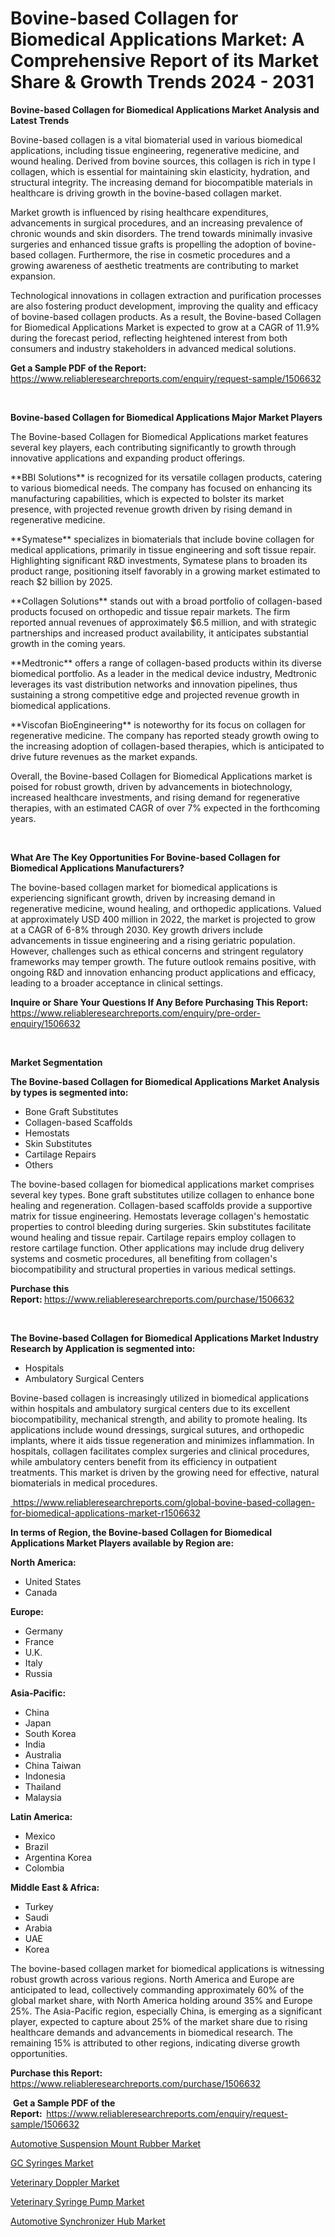 <p><h1>Bovine-based Collagen for Biomedical Applications Market: A Comprehensive Report of its Market Share & Growth Trends 2024 - 2031</h1></p><p><strong>Bovine-based Collagen for Biomedical Applications Market Analysis and Latest Trends</strong></p>
<p><p>Bovine-based collagen is a vital biomaterial used in various biomedical applications, including tissue engineering, regenerative medicine, and wound healing. Derived from bovine sources, this collagen is rich in type I collagen, which is essential for maintaining skin elasticity, hydration, and structural integrity. The increasing demand for biocompatible materials in healthcare is driving growth in the bovine-based collagen market.</p><p>Market growth is influenced by rising healthcare expenditures, advancements in surgical procedures, and an increasing prevalence of chronic wounds and skin disorders. The trend towards minimally invasive surgeries and enhanced tissue grafts is propelling the adoption of bovine-based collagen. Furthermore, the rise in cosmetic procedures and a growing awareness of aesthetic treatments are contributing to market expansion.</p><p>Technological innovations in collagen extraction and purification processes are also fostering product development, improving the quality and efficacy of bovine-based collagen products. As a result, the Bovine-based Collagen for Biomedical Applications Market is expected to grow at a CAGR of 11.9% during the forecast period, reflecting heightened interest from both consumers and industry stakeholders in advanced medical solutions.</p></p>
<p><strong>Get a Sample PDF of the Report:&nbsp;</strong> <a href="https://www.reliableresearchreports.com/enquiry/request-sample/1506632?utm_campaign=16&utm_medium=2&utm_source=Github&utm_content=ia&utm_term=05112024&utm_id=bovine-based-collagen-for-biomedical-applications">https://www.reliableresearchreports.com/enquiry/request-sample/1506632</a></p>
<p>&nbsp;</p>
<p><strong>Bovine-based Collagen for Biomedical Applications Major Market Players</strong></p>
<p><p>The Bovine-based Collagen for Biomedical Applications market features several key players, each contributing significantly to growth through innovative applications and expanding product offerings. </p><p>**BBI Solutions** is recognized for its versatile collagen products, catering to various biomedical needs. The company has focused on enhancing its manufacturing capabilities, which is expected to bolster its market presence, with projected revenue growth driven by rising demand in regenerative medicine.</p><p>**Symatese** specializes in biomaterials that include bovine collagen for medical applications, primarily in tissue engineering and soft tissue repair. Highlighting significant R&D investments, Symatese plans to broaden its product range, positioning itself favorably in a growing market estimated to reach $2 billion by 2025.</p><p>**Collagen Solutions** stands out with a broad portfolio of collagen-based products focused on orthopedic and tissue repair markets. The firm reported annual revenues of approximately $6.5 million, and with strategic partnerships and increased product availability, it anticipates substantial growth in the coming years.</p><p>**Medtronic** offers a range of collagen-based products within its diverse biomedical portfolio. As a leader in the medical device industry, Medtronic leverages its vast distribution networks and innovation pipelines, thus sustaining a strong competitive edge and projected revenue growth in biomedical applications.</p><p>**Viscofan BioEngineering** is noteworthy for its focus on collagen for regenerative medicine. The company has reported steady growth owing to the increasing adoption of collagen-based therapies, which is anticipated to drive future revenues as the market expands.</p><p>Overall, the Bovine-based Collagen for Biomedical Applications market is poised for robust growth, driven by advancements in biotechnology, increased healthcare investments, and rising demand for regenerative therapies, with an estimated CAGR of over 7% expected in the forthcoming years.</p></p>
<p>&nbsp;</p>
<p><strong>What Are The Key Opportunities For Bovine-based Collagen for Biomedical Applications Manufacturers?</strong></p>
<p><p>The bovine-based collagen market for biomedical applications is experiencing significant growth, driven by increasing demand in regenerative medicine, wound healing, and orthopedic applications. Valued at approximately USD 400 million in 2022, the market is projected to grow at a CAGR of 6-8% through 2030. Key growth drivers include advancements in tissue engineering and a rising geriatric population. However, challenges such as ethical concerns and stringent regulatory frameworks may temper growth. The future outlook remains positive, with ongoing R&D and innovation enhancing product applications and efficacy, leading to a broader acceptance in clinical settings.</p></p>
<p><strong>Inquire or Share Your Questions If Any Before Purchasing This Report:</strong> <a href="https://www.reliableresearchreports.com/enquiry/pre-order-enquiry/1506632?utm_campaign=16&utm_medium=2&utm_source=Github&utm_content=ia&utm_term=05112024&utm_id=bovine-based-collagen-for-biomedical-applications">https://www.reliableresearchreports.com/enquiry/pre-order-enquiry/1506632</a></p>
<p>&nbsp;</p>
<p><strong>Market Segmentation</strong></p>
<p><strong>The Bovine-based Collagen for Biomedical Applications Market Analysis by types is segmented into:</strong></p>
<p><ul><li>Bone Graft Substitutes</li><li>Collagen-based Scaffolds</li><li>Hemostats</li><li>Skin Substitutes</li><li>Cartilage Repairs</li><li>Others</li></ul></p>
<p><p>The bovine-based collagen for biomedical applications market comprises several key types. Bone graft substitutes utilize collagen to enhance bone healing and regeneration. Collagen-based scaffolds provide a supportive matrix for tissue engineering. Hemostats leverage collagen's hemostatic properties to control bleeding during surgeries. Skin substitutes facilitate wound healing and tissue repair. Cartilage repairs employ collagen to restore cartilage function. Other applications may include drug delivery systems and cosmetic procedures, all benefiting from collagen's biocompatibility and structural properties in various medical settings.</p></p>
<p><strong>Purchase this Report:&nbsp;</strong><a href="https://www.reliableresearchreports.com/purchase/1506632?utm_campaign=16&utm_medium=2&utm_source=Github&utm_content=ia&utm_term=05112024&utm_id=bovine-based-collagen-for-biomedical-applications">https://www.reliableresearchreports.com/purchase/1506632</a></p>
<p>&nbsp;</p>
<p><strong>The Bovine-based Collagen for Biomedical Applications Market Industry Research by Application is segmented into:</strong></p>
<p><ul><li>Hospitals</li><li>Ambulatory Surgical Centers</li></ul></p>
<p><p>Bovine-based collagen is increasingly utilized in biomedical applications within hospitals and ambulatory surgical centers due to its excellent biocompatibility, mechanical strength, and ability to promote healing. Its applications include wound dressings, surgical sutures, and orthopedic implants, where it aids tissue regeneration and minimizes inflammation. In hospitals, collagen facilitates complex surgeries and clinical procedures, while ambulatory centers benefit from its efficiency in outpatient treatments. This market is driven by the growing need for effective, natural biomaterials in medical procedures.</p></p>
<p><a href="https://www.reliableresearchreports.com/global-bovine-based-collagen-for-biomedical-applications-market-r1506632?utm_campaign=16&utm_medium=2&utm_source=Github&utm_content=ia&utm_term=05112024&utm_id=bovine-based-collagen-for-biomedical-applications">&nbsp;https://www.reliableresearchreports.com/global-bovine-based-collagen-for-biomedical-applications-market-r1506632</a></p>
<p><strong>In terms of Region, the Bovine-based Collagen for Biomedical Applications Market Players available by Region are:</strong></p>
<p>
    <p> <strong> North America: </strong>
        <ul>
            <li>United States</li>
            <li>Canada</li>
        </ul>
        </p> 
    <p> <strong> Europe: </strong>
        <ul>
            <li>Germany</li>
            <li>France</li>
            <li>U.K.</li>
            <li>Italy</li>
            <li>Russia</li>
        </ul>
        </p> 
    <p> <strong> Asia-Pacific: </strong>
        <ul>
            <li>China</li>
            <li>Japan</li>
            <li>South Korea</li>
            <li>India</li>
            <li>Australia</li>
            <li>China Taiwan</li>
            <li>Indonesia</li>
            <li>Thailand</li>
            <li>Malaysia</li>
        </ul>
        </p> 
    <p> <strong> Latin America: </strong>
        <ul>
            <li>Mexico</li>
            <li>Brazil</li>
            <li>Argentina Korea</li>
            <li>Colombia</li>
        </ul>
        </p> 
    <p> <strong> Middle East & Africa: </strong>
        <ul>
            <li>Turkey</li>
            <li>Saudi</li>
            <li>Arabia</li>
            <li>UAE</li>
            <li>Korea</li>
        </ul>
    </p>
    </p>
<p><p>The bovine-based collagen market for biomedical applications is witnessing robust growth across various regions. North America and Europe are anticipated to lead, collectively commanding approximately 60% of the global market share, with North America holding around 35% and Europe 25%. The Asia-Pacific region, especially China, is emerging as a significant player, expected to capture about 25% of the market share due to rising healthcare demands and advancements in biomedical research. The remaining 15% is attributed to other regions, indicating diverse growth opportunities.</p></p>
<p><strong>Purchase this Report: </strong><a href="https://www.reliableresearchreports.com/purchase/1506632?utm_campaign=16&utm_medium=2&utm_source=Github&utm_content=ia&utm_term=05112024&utm_id=bovine-based-collagen-for-biomedical-applications">https://www.reliableresearchreports.com/purchase/1506632</a></p>
<p>&nbsp;<strong>Get a Sample PDF of the Report:&nbsp;&nbsp;</strong><a href="https://www.reliableresearchreports.com/enquiry/request-sample/1506632?utm_campaign=16&utm_medium=2&utm_source=Github&utm_content=ia&utm_term=05112024&utm_id=bovine-based-collagen-for-biomedical-applications">https://www.reliableresearchreports.com/enquiry/request-sample/1506632</a></p>
<p><strong></strong></p>
<p><p><a href="https://github.com/cecilahoi7/Market-Research-Report-List-1/blob/main/automotive-suspension-mount-rubber-market.md?utm_campaign=16&utm_medium=2&utm_source=Github&utm_content=ia&utm_term=05112024&utm_id=bovine-based-collagen-for-biomedical-applications">Automotive Suspension Mount Rubber Market</a></p><p><a href="https://issuu.com/reportprime-2/docs/gc-syringes-market-size-2030.pptx_ba377aaa4019e4?utm_campaign=16&utm_medium=2&utm_source=Github&utm_content=ia&utm_term=05112024&utm_id=bovine-based-collagen-for-biomedical-applications">GC Syringes Market</a></p><p><a href="https://issuu.com/reportprime-2/docs/veterinary-doppler-market-size-2030_cd60fe90981b92?utm_campaign=16&utm_medium=2&utm_source=Github&utm_content=ia&utm_term=05112024&utm_id=bovine-based-collagen-for-biomedical-applications">Veterinary Doppler Market</a></p><p><a href="https://issuu.com/reportprime-2/docs/veterinary-syringe-pump-market-size_d62daee16c6137?utm_campaign=16&utm_medium=2&utm_source=Github&utm_content=ia&utm_term=05112024&utm_id=bovine-based-collagen-for-biomedical-applications">Veterinary Syringe Pump Market</a></p><p><a href="https://github.com/boringzqthorperec/Market-Research-Report-List-1/blob/main/automotive-synchronizer-hub-market.md?utm_campaign=16&utm_medium=2&utm_source=Github&utm_content=ia&utm_term=05112024&utm_id=bovine-based-collagen-for-biomedical-applications">Automotive Synchronizer Hub Market</a></p></p>